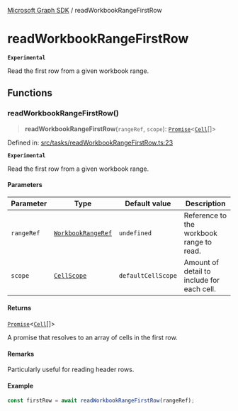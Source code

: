 [Microsoft Graph SDK](README.md) / readWorkbookRangeFirstRow

# readWorkbookRangeFirstRow

**`Experimental`**

Read the first row from a given workbook range.

## Functions

### readWorkbookRangeFirstRow()

> **readWorkbookRangeFirstRow**(`rangeRef`, `scope`): [`Promise`](https://developer.mozilla.org/docs/Web/JavaScript/Reference/Global_Objects/Promise)\<[`Cell`](Cell.md#cell)[]\>

Defined in: [src/tasks/readWorkbookRangeFirstRow.ts:23](https://github.com/Future-Secure-AI/microsoft-graph/blob/main/src/tasks/readWorkbookRangeFirstRow.ts#L23)

**`Experimental`**

Read the first row from a given workbook range.

#### Parameters

| Parameter | Type | Default value | Description |
| ------ | ------ | ------ | ------ |
| `rangeRef` | [`WorkbookRangeRef`](WorkbookRange-1.md#workbookrangeref) | `undefined` | Reference to the workbook range to read. |
| `scope` | [`CellScope`](Cell.md#cellscope) | `defaultCellScope` | Amount of detail to include for each cell. |

#### Returns

[`Promise`](https://developer.mozilla.org/docs/Web/JavaScript/Reference/Global_Objects/Promise)\<[`Cell`](Cell.md#cell)[]\>

A promise that resolves to an array of cells in the first row.

#### Remarks

Particularly useful for reading header rows.

#### Example

```ts
const firstRow = await readWorkbookRangeFirstRow(rangeRef);
```
